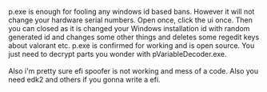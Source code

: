 p.exe is enough for fooling any windows id based bans. However it will not change your hardware serial numbers. Open once, click the ui once. Then you can closed as it is changed your Windows installation id with random generated id and changes some other things and deletes some regedit keys about valorant etc. p.exe is confirmed for working and is open source. You just need to decrypt parts you wonder with pVariableDecoder.exe. 
<br>
<br>
Also i'm pretty sure efi spoofer is not working and mess of a code. Also you need edk2 and others if you gonna write a efi.
